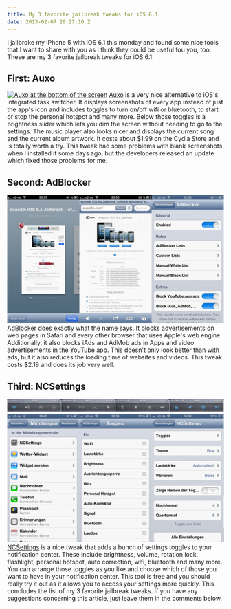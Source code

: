 ```yaml
---
title: My 3 favorite jailbreak tweaks for iOS 6.1
date: 2013-02-07 20:27:10 Z
---
```


I jailbroke my iPhone 5 with iOS 6.1 this monday and found some nice tools that I want to share with you as I think they could be useful fou you, too. These are my 3 favorite jailbreak tweaks for iOS 6.1.

## First: Auxo

[![Auxo at the bottom of the screen](assets/2013/02/tweak-auxo.jpg)](assets/2013/02/tweak-auxo.jpg) [Auxo](http://cydia.saurik.com/package/org.thebigboss.auxo "Auxo on the Cydia Store") is a very nice alternative to iOS's integrated task switcher. It displays screenshots of every app instead of just the app's icon and includes toggles to turn on/off wifi or bluetooth, to start or stop the personal hotspot and many more. Below those toggles is a brightness slider which lets you dim the screen without needing to go to the settings. The music player also looks nicer and displays the current song and the current album artwork. It costs about $1.99 on the Cydia Store and is totally worth a try. This tweak had some problems with blank screenshots when I installed it some days ago, but the developers released an update which fixed those problems for me.

## Second: AdBlocker

[![AdBlocker - before, after, settings](assets/2013/02/tweak-adblock.jpg)](assets/2013/02/tweak-adblock.jpg) [AdBlocker](http://cydia.saurik.com/package/com.yllier.blocker "AdBlocker on the Cydia Store") does exactly what the name says. It blocks advertisements on web pages in Safari and every other browser that uses Apple's web engine. Additionally, it also blocks iAds and AdMob ads in Apps and video advertisements in the YouTube app. This doesn't only look better than with ads, but it also reduces the loading time of websites and videos. This tweak costs $2.19 and does its job very well.

## Third: NCSettings

[![NCSettings in action](assets/2013/02/tweak-ncsettings.jpg)](assets/2013/02/tweak-ncsettings.jpg) [NCSettings](http://cydia.saurik.com/package/com.jamied360.ncsettings "NCSettings in the Cydia Store") is a nice tweak that adds a bunch of settings toggles to your notification center. These include brightness, volume, rotation lock, flashlight, personal hotspot, auto correction, wifi, bluetooth and many more. You can arrange those toggles as you like and choose which of those you want to have in your notification center. This tool is free and you should really try it out as it allows you to access your settings more quickly. This concludes the list of my 3 favorite jailbreak tweaks. If you have any suggestions concerning this article, just leave them in the comments below.
